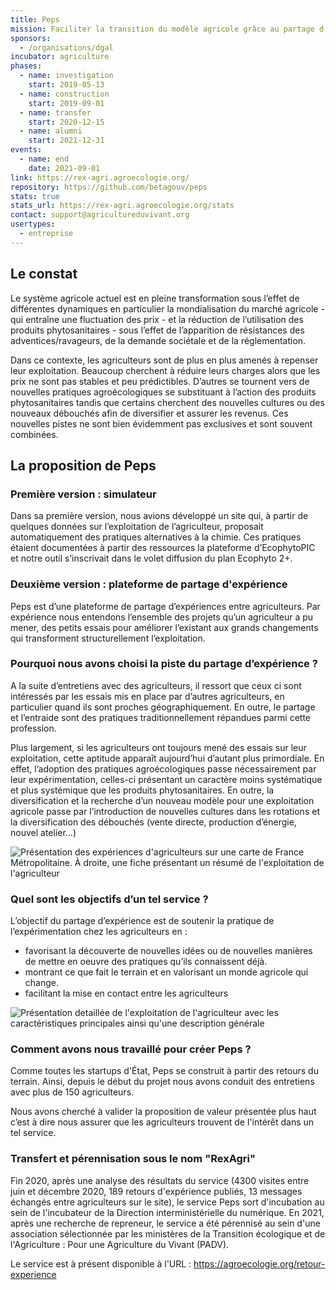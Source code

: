 ```yaml
---
title: Peps
mission: Faciliter la transition du modèle agricole grâce au partage d'expériences
sponsors:
  - /organisations/dgal
incubator: agriculture
phases:
  - name: investigation
    start: 2019-05-13
  - name: construction
    start: 2019-09-01
  - name: transfer
    start: 2020-12-15
  - name: alumni
    start: 2021-12-31
events:
  - name: end
    date: 2021-09-01
link: https://rex-agri.agroecologie.org/
repository: https://github.com/betagouv/peps
stats: true
stats_url: https://rex-agri.agroecologie.org/stats
contact: support@agricultureduvivant.org
usertypes:
  - entreprise
---
```

## Le constat

Le système agricole actuel est en pleine transformation sous l’effet de différentes dynamiques en particulier la mondialisation du marché agricole - qui entraîne une fluctuation des prix - et la réduction de l’utilisation des produits phytosanitaires - sous l’effet de l’apparition de résistances des adventices/ravageurs, de la demande sociétale et de la réglementation.

Dans ce contexte, les agriculteurs sont de plus en plus amenés à repenser leur exploitation. Beaucoup cherchent à réduire leurs charges alors que les prix ne sont pas stables et peu prédictibles. D’autres se tournent vers de nouvelles pratiques agroécologiques se substituant à l’action des produits phytosanitaires tandis que certains cherchent des nouvelles cultures ou des nouveaux débouchés afin de diversifier et assurer les revenus. Ces nouvelles pistes ne sont bien évidemment pas exclusives et sont souvent combinées.

## La proposition de Peps

### Première version : simulateur 

Dans sa première version, nous avions développé un site qui, à partir de quelques données sur l’exploitation de l’agriculteur, proposait automatiquement des pratiques alternatives à la chimie. Ces pratiques étaient documentées à partir des ressources la plateforme d’EcophytoPIC et notre outil s’inscrivait dans le volet diffusion du plan Ecophyto 2+.

### Deuxième version : plateforme de partage d'expérience

Peps est d’une plateforme de partage d’expériences entre agriculteurs. Par expérience nous entendons l’ensemble des projets qu’un agriculteur a pu mener, des petits essais pour améliorer l’existant aux grands changements qui transforment structurellement l’exploitation. 

### Pourquoi nous avons choisi la piste du partage d’expérience ?

A la suite d’entretiens avec des agriculteurs, il ressort que ceux ci sont intéressés par les essais mis en place par d’autres agriculteurs, en particulier quand ils sont proches géographiquement. En outre, le partage et l’entraide sont des pratiques traditionnellement répandues parmi cette profession. 

Plus largement, si les agriculteurs ont toujours mené des essais sur leur exploitation, cette aptitude apparaît aujourd’hui d’autant plus primordiale. En effet, l’adoption des pratiques agroécologiques passe nécessairement par leur expérimentation, celles-ci présentant un caractère moins systématique et plus systémique que les produits phytosanitaires. En outre, la diversification et la recherche d’un nouveau modèle pour une exploitation agricole passe par l’introduction de nouvelles cultures dans les rotations et la diversification des débouchés (vente directe, production d’énergie, nouvel atelier…)

![Présentation des expériences d'agriculteurs sur une carte de France Métropolitaine. À droite, une fiche présentant un résumé de l'exploitation de l'agriculteur](/img/startups/peps/carte.png)

### Quel sont les objectifs d’un tel service ?

L’objectif du partage d’expérience est de soutenir la pratique de l’expérimentation chez les agriculteurs en : 

   - favorisant la découverte de nouvelles idées ou de nouvelles manières de mettre en oeuvre des pratiques qu’ils connaissent déjà. 
   - montrant ce que fait le terrain et en valorisant un monde agricole qui change.
   - facilitant la mise en contact entre les agriculteurs
    
![Présentation detaillée de l'exploitation de l'agriculteur avec les caractéristiques principales ainsi qu'une description générale](/img/startups/peps/details.png)

### Comment avons nous travaillé pour créer Peps ?

Comme toutes les startups d'État, Peps se construit à partir des retours du terrain.
Ainsi, depuis le début du projet nous avons conduit des entretiens avec plus de 150 agriculteurs. 

Nous avons cherché à valider la proposition de valeur présentée plus haut c’est à dire nous assurer que les agriculteurs trouvent de l'intérêt dans un tel service. 

### Transfert et pérennisation sous le nom "RexAgri"

Fin 2020, après une analyse des résultats du service (4300 visites entre juin et décembre 2020, 189 retours d'expérience publiés, 13 messages échangés entre agriculteurs sur le site), le service Peps sort d'incubation au sein de l'incubateur de la Direction interministérielle du numérique. En 2021, après une recherche de repreneur, le service a été pérennisé au sein d'une association sélectionnée par les ministères de la Transition écologique et de l'Agriculture : Pour une Agriculture du Vivant (PADV).

Le service est à présent disponible à l'URL : https://agroecologie.org/retour-experience

